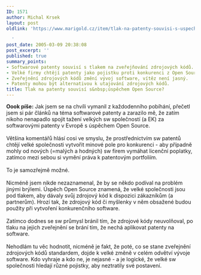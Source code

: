 ```yaml
---
ID: 1571
author: Michal Krsek
layout: post
oldlink: 'https://www.marigold.cz/item/tlak-na-patenty-souvisi-s-uspechem-open-source

  '
post_date: 2005-03-09 20:38:08
post_excerpt: ''
published: true
summary_points:
- Softwarové patenty souvisí s tlakem na zveřejňování zdrojových kódů.
- Velké firmy chtějí patenty jako pojistku proti konkurenci z Open Source.
- Zveřejnění zdrojových kódů změní vývoj software, vítěz není jasný.
- Patenty mohou být alternativou k utajování zdrojových kódů.
title: Tlak na patenty souvisí s&nbsp;úspěchem Open Source?
---
```


<p><b>Oook píše:</b> Jak jsem se na chvíli vymanil z každodenního
pobíhání, přečetl jsem si pár článků na téma softwarové patenty a
zarazilo mě, že zatím nikoho nenapadlo spojit tažení velkých sw
společností (a EK) za softwarovými patenty v Evropě s úspěchem Open
Source. <br />
<br />
Většina komentářů hlásí cosi ve smyslu, že prostřednictvím sw patentů
chtějí velké společnosti vytvořit minové pole pro konkurenci - aby
případně mohly od nových (=malých a hodných) sw firem vymáhat licenční
poplatky, zatímco mezi sebou si vymění práva k patentovým portfoliím.<br />
<br />
To je samozřejmě možné. <br />
<br />
Nicméně jsem nikde nezaznamenal, že by se někdo podíval na problém
jinými brýlemi. Úspěch Open Source znamená, že velké společnosti jsou
pod tlakem, aby dávaly svůj zdrojový kód k dispozici zákazníkům (a
partnerům). Hrozí tak, že zdrojový kód či myšlenky v něm obsažené budou
použity při vytvoření konkurenčního software. <br />
<br />
Zatímco dodnes se sw průmysl bránil tím, že zdrojové kódy neuvolňoval,
po tlaku na jejich zveřejnění se brání tím, že nechá aplikovat patenty
na software. <br />
<br />
Nehodlám tu věc hodnotit, nicméně je fakt, že poté, co se stane
zveřejnění zdrojových kódů standardem, dojde k velké změně v celém
odvětví vývoje software. Kdo vyhraje a kdo ne, je nejasné - a je
logické, že velké sw společnosti hledají různé pojistky, aby neztratily
své postavení.</p>